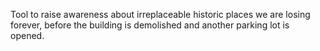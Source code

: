 Tool to raise awareness about irreplaceable historic places we are losing forever, 
before the building is demolished and another parking lot is opened.
